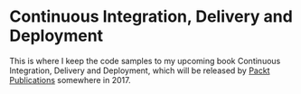 # Continuous Integration, Delivery and Deployment
This is where I keep the code samples to my upcoming book Continuous Integration, Delivery and Deployment, which will be released by [Packt Publications](https://www.packtpub.com/) somewhere in 2017.
